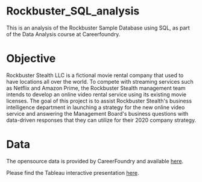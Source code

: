 # Rockbuster_SQL_analysis
This is an analysis of the Rockbuster Sample Database using SQL, as part of the Data Analysis course at Careerfoundry.
# Objective
Rockbuster Stealth LLC is a fictional movie rental company that used to have locations all over the world. To compete with streaming services such as Netflix and Amazon Prime, the Rockbuster Stealth management team intends to develop an online video rental service using its existing movie licenses.
The goal of this project is to assist Rockbuster Stealth's business intelligence department in launching a strategy for the new online video service and answering the Management Board's business questions with data-driven responses that they can utilize for their 2020 company strategy.
# Data
The opensource data is provided by CareerFoundry and available [here](http://www.postgresqltutorial.com/wp-content/uploads/2019/05/dvdrental.zip).

Please find the Tableau interactive presentation [here](https://public.tableau.com/app/profile/francesca.d.angelo6034/viz/RockbusterStealth_16804431791270/Finalpresentation).
